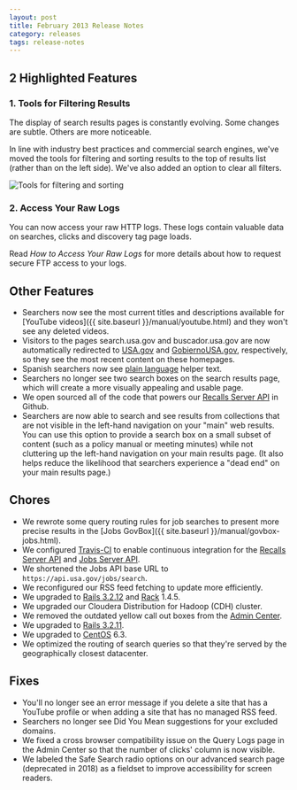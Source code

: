 ```yaml
---
layout: post
title: February 2013 Release Notes
category: releases
tags: release-notes
---
```


## 2 Highlighted Features

### 1. Tools for Filtering Results

The display of search results pages is constantly evolving. Some changes are subtle. Others are more noticeable.

In line with industry best practices and commercial search engines, we've moved the tools for filtering and sorting results to the top of results list (rather than on the left side). We've also added an option to clear all filters.

![Tools for filtering and sorting](https://d3qcdigd1fhos0.cloudfront.net/blog/img/search-tools.png)

### 2. Access Your Raw Logs

You can now access your raw HTTP logs. These logs contain valuable data on searches, clicks and discovery tag page loads. 

Read *How to Access Your Raw Logs* for more details about how to request secure FTP access to your logs.

## Other Features

* Searchers now see the most current titles and descriptions available for [YouTube videos]({{ site.baseurl }}/manual/youtube.html) and they won't see any deleted videos.
* Visitors to the pages search.usa.gov and buscador.usa.gov are now automatically redirected to [USA.gov](https://www.usa.gov) and [GobiernoUSA.gov](https://www.usa.gov/gobiernousa), respectively, so they see the most recent content on these homepages.
* Spanish searchers now see [plain language](https://www.plainlanguage.gov) helper text.
* Searchers no longer see two search boxes on the search results page, which will create a more visually appealing and usable page.
* We open sourced all of the code that powers our [Recalls Server API](https://github.com/GSA/recalls_api) in Github.
* Searchers are now able to search and see results from collections that are not visible in the left-hand navigation on your "main" web results. You can use this option to provide a search box on a small subset of content (such as a policy manual or meeting minutes) while not cluttering up the left-hand navigation on your main results page. (It also helps reduce the likelihood that searchers experience a "dead end" on your main results page.)

## Chores

* We rewrote some query routing rules for job searches to present more precise results in the [Jobs GovBox]({{ site.baseurl }}/manual/govbox-jobs.html).
* We configured [Travis-CI](https://travis-ci.org) to enable continuous integration for the [Recalls Server API](https://github.com/GSA/recalls_api) and [Jobs Server API](https://github.com/GSA/jobs_api).
* We shortened the Jobs API base URL to `https://api.usa.gov/jobs/search`.
* We reconfigured our RSS feed fetching to update more efficiently. 
* We upgraded to [Rails 3.2.12](http://weblog.rubyonrails.org/2013/2/11/SEC-ANN-Rails-3-2-12-3-1-11-and-2-3-17-have-been-released) and [Rack](http://rubygems.org/gems/rack) 1.4.5.
* We upgraded our Cloudera Distribution for Hadoop (CDH) cluster.
* We removed the outdated yellow call out boxes from the [Admin Center](https://search.usa.gov/sites/).
* We upgraded to [Rails 3.2.11]("http://weblog.rubyonrails.org/2013/1/8/Rails-3-2-11-3-1-10-3-0-19-and-2-3-15-have-been-released).
* We upgraded to [CentOS](http://www.centos.org/) 6.3.
* We optimized the routing of search queries so that they're served by the geographically closest datacenter. 

## Fixes

* You'll no longer see an error message if you delete a site that has a YouTube profile or when adding a site that has no managed RSS feed.
* Searchers no longer see Did You Mean suggestions for your excluded domains.
* We fixed a cross browser compatibility issue on the Query Logs page in the Admin Center so that the number of clicks' column is now visible.
* We labeled the Safe Search radio options on our advanced search page (deprecated in 2018) as a fieldset to improve accessibility for screen readers.